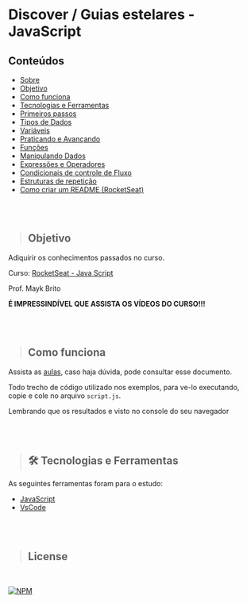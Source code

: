 # Discover / Guias estelares - JavaScript

## **Conteúdos**
<!--ts-->

- [Sobre](./sobre)
- [Objetivo](#objetivo)
- [Como funciona](#comoFunciona)
- [Tecnologias e Ferramentas](#tecnologiasFerramentas)
- [Primeiros passos](./Readme/PrimeirosPassos.md)
- [Tipos de Dados](./Readme/TiposDeDados.md)
- [Variáveis](./Readme/variaveis.md)
- [Praticando e Avançando](./Readme/PraticandoAvancando.md)
- [Funções](./Readme/Funcoes.md)
- [Manipulando Dados](./Readme/ManipulandoDados.md)
- [Expressões e Operadores](./Readme/ExpressoesOperadores.md)
- [Condicionais de controle de Fluxo](./Readme/CondicionaisControFluxo.md)
- [Estruturas de repetição](./Readme/EstruturaRepetição.md)
- [Como criar um README (RocketSeat)](https://blog.rocketseat.com.br/como-fazer-um-bom-readme/)

<!--te-->

<br><br>

> ## **Objetivo**

Adiquirir os conhecimentos passados no curso.

Curso: [RocketSeat - Java Script](https://app.rocketseat.com.br/node/o-guia-estelar-de-java-script)

Prof. Mayk Brito

**É IMPRESSINDÍVEL QUE ASSISTA OS VÍDEOS DO CURSO!!!**

<br><br>

> ## **Como funciona**

Assista as [aulas](https://app.rocketseat.com.br/node/o-guia-estelar-de-java-script), caso haja dúvida, pode consultar esse documento.

Todo trecho de código utilizado nos exemplos, para ve-lo executando, copie e cole no arquivo `script.js`.

Lembrando que os resultados e visto no console do seu navegador

<br><br>

<a id="tecnologiasFerramentas"></a>

> ## **🛠 Tecnologias e Ferramentas**

As seguintes ferramentas foram para o estudo:

- [JavaScript](https://developer.mozilla.org/pt-BR/docs/Web/JavaScript)
- [VsCode](https://code.visualstudio.com/)

<br><br>

> ## **License**

<br>

[![NPM](https://img.shields.io/apm/l/react)](https://github.com/epapini/Discover-GuiaEstelares-JavaScript/blob/main/Readme/LICENSE)
